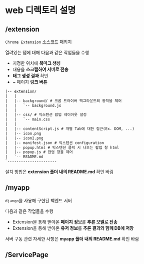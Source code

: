 # web 디렉토리 설명

## /extension

`Chrome Extension` 소스코드 패키지

열려있는 탭에 대해 다음과 같은 작업들을 수행

* 지정한 위치에 **북마크 생성**
* 내용을 **스크랩하여 서버로 전송**
* **태그 생성 결과** 확인
* ~ 페이지 **링크 버튼**


```html
|-- extension/
|   |
|   |-- background/ # 크롬 드라이버 백그라운드의 동작을 제어
|   |   `-- background.js
|   |
|   |-- css/ # 익스텐션 팝업 레이아웃 설정
|   |   `-- main.css
|   |
|   |-- contentScript.js # 개별 Tab에 대한 접근(Ex. DOM, ...)
|   |-- icon.png
|   |-- icon2.png
|   |-- manifest.json # 익스텐션 configuration
|   |-- popup.html # 익스텐션 클릭 시 나오는 팝업 창 html
|   |-- popup.js # 팝업 창을 제어
|   `-- README.md
`----------------------
```

설치 방법은 **extension 폴더 내의 README.md** 확인 바람

## /myapp

`django`를 사용해 구현된 백엔드 서버

다음과 같은 작업들을 수행 

* Extension을 통해 받아온 **페이지 정보**를 **추론 모델로 전송**
* Extension을 통해 받아온 **유저 정보**를 **추론 결과와 함께 DB에 저장**

서버 구동 관련 자세한 사항은 **myapp 폴더 내의 README.md** 확인 바람

## /ServicePage